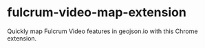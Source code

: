 # fulcrum-video-map-extension
Quickly map Fulcrum Video features in geojson.io with this Chrome extension.
